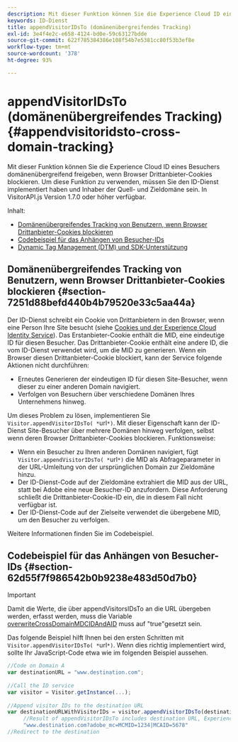 ```yaml
---
description: Mit dieser Funktion können Sie die Experience Cloud ID eines Besuchers domänenübergreifend freigeben, wenn Browser Drittanbieter-Cookies blockieren. Um diese Funktion zu verwenden, müssen Sie den ID-Dienst implementiert haben und Inhaber der Quell- und Zieldomäne sein. In VisitorAPI.js Version 1.7.0 oder höher verfügbar.
keywords: ID-Dienst
title: appendVisitorIDsTo (domänenübergreifendes Tracking)
exl-id: 3e4f4e2c-e658-4124-bd0e-59c63127bdde
source-git-commit: 622f785384386e108f54b7e5381cc80f53b3ef8e
workflow-type: tm+mt
source-wordcount: '378'
ht-degree: 93%

---
```


# appendVisitorIDsTo (domänenübergreifendes Tracking){#appendvisitoridsto-cross-domain-tracking}

Mit dieser Funktion können Sie die Experience Cloud ID eines Besuchers domänenübergreifend freigeben, wenn Browser Drittanbieter-Cookies blockieren. Um diese Funktion zu verwenden, müssen Sie den ID-Dienst implementiert haben und Inhaber der Quell- und Zieldomäne sein. In VisitorAPI.js Version 1.7.0 oder höher verfügbar.

Inhalt:

<ul class="simplelist"> 
 <li> <a href="../../library/get-set/appendvisitorid.md#section-7251d88befd440b4b79520e33c5aa44a" format="dita" scope="local"> Domänenübergreifendes Tracking von Benutzern, wenn Browser Drittanbieter-Cookies blockieren </a> </li> 
 <li> <a href="../../library/get-set/appendvisitorid.md#section-62d55f7f986542b0b9238e483d50d7b0" format="dita" scope="local"> Codebeispiel für das Anhängen von Besucher-IDs </a> </li> 
 <li> <a href="../../library/get-set/appendvisitorid.md#section-168e313df6054af0a7e27b9fa0d69640" format="dita" scope="local"> Dynamic Tag Management (DTM) und SDK-Unterstützung </a> </li> 
</ul>

## Domänenübergreifendes Tracking von Benutzern, wenn Browser Drittanbieter-Cookies blockieren {#section-7251d88befd440b4b79520e33c5aa44a}

Der ID-Dienst schreibt ein Cookie von Drittanbietern in den Browser, wenn eine Person Ihre Site besucht (siehe [Cookies und der Experience Cloud Identity Service](../../introduction/cookies.md)). Das Erstanbieter-Cookie enthält die MID, eine eindeutige ID für diesen Besucher. Das Drittanbieter-Cookie enthält eine andere ID, die vom ID-Dienst verwendet wird, um die MID zu generieren. Wenn ein Browser diesen Drittanbieter-Cookie blockiert, kann der Service folgende Aktionen nicht durchführen:

* Erneutes Generieren der eindeutigen ID für diesen Site-Besucher, wenn dieser zu einer anderen Domain navigiert.
* Verfolgen von Besuchern über verschiedene Domänen Ihres Unternehmens hinweg.

Um dieses Problem zu lösen, implementieren Sie ` Visitor.appendVisitorIDsTo( *`url`*)`. Mit dieser Eigenschaft kann der ID-Dienst Site-Besucher über mehrere Domänen hinweg verfolgen, selbst wenn deren Browser Drittanbieter-Cookies blockieren. Funktionsweise:

* Wenn ein Besucher zu Ihren anderen Domänen navigiert, fügt ` Visitor.appendVisitorIDsTo( *`url`*)` die MID als Abfrageparameter in der URL-Umleitung von der ursprünglichen Domain zur Zieldomäne hinzu.
* Der ID-Dienst-Code auf der Zieldomäne extrahiert die MID aus der URL, statt bei Adobe eine neue Besucher-ID anzufordern. Diese Anforderung schließt die Drittanbieter-Cookie-ID ein, die in diesem Fall nicht verfügbar ist.
* Der ID-Dienst-Code auf der Zielseite verwendet die übergebene MID, um den Besucher zu verfolgen.

Weitere Informationen finden Sie im Codebeispiel.

## Codebeispiel für das Anhängen von Besucher-IDs  {#section-62d55f7f986542b0b9238e483d50d7b0}

>[!IMPORTANT]
>
>Damit die Werte, die über appendVisitorsIDsTo an die URL übergeben werden, erfasst werden, muss die Variable [overwriteCrossDomainMDCIDAndAID](../function-vars/overwrite-visitor-id.md) muss auf &quot;true&quot;gesetzt sein.

Das folgende Beispiel hilft Ihnen bei den ersten Schritten mit ` Visitor.appendVisitorIDsTo( *`url`*)`. Wenn dies richtig implementiert wird, sollte Ihr JavaScript-Code etwa wie im folgenden Beispiel aussehen.

```js
//Code on Domain A 
var destinationURL = "www.destination.com"; 
 
//Call the ID service 
var visitor = Visitor.getInstance(...); 
 
//Append visitor IDs to the destination URL 
var destinationURLWithVisitorIDs = visitor.appendVisitorIDsTo(destinationURL); 
     //Result of appendVisitorIDsTo includes destination URL, Experience Cloud ID (MCMID), and Analytics ID (MCAID) 
     "www.destination.com?adobe_mc=MCMID=1234|MCAID=5678"
//Redirect to the destination
```

<!-- ## Dynamic Tag Management (DTM) and SDK Support {#section-168e313df6054af0a7e27b9fa0d69640}

<table id="table_6E7152B4FD2B4C4D8C9477C68204C4FF"> 
 <thead> 
  <tr> 
   <th colname="col1" class="entry"> Support for </th> 
   <th colname="col2" class="entry"> See </th> 
  </tr> 
 </thead>
 <tbody> 
  <tr> 
   <td colname="col1"> <p> <b>DTM</b> </p> </td> 
   <td colname="col2"> <p> <a href="https://helpx.adobe.com/dtm/kb/how-to-set-marketing-cloud-id-service-helper-function-in-adobe-d.html" format="https" scope="external"> Set the appendVisitorIDTo Function in DTM </a> </p> </td> 
  </tr> 
  <tr> 
   <td colname="col1"> <p> <b>SDK</b> </p> </td> 
   <td colname="col2"> 
    <ul id="ul_9D7933FF68EE4C71BAE999B3747F8398"> 
     <li id="li_9036C76AAECC4E639C23020C0C9F2AF8"> <a href="https://experienceleague.adobe.com/docs/mobile-services/android/experience-cloud-android/mc-methods.html" format="https" scope="external"> Android ID Service Methods </a> </li> 
     <li id="li_E49D357905584674BFDFE348345B3849"> <a href="https://experienceleague.adobe.com/docs/mobile-services/ios/exp-cloud-ios/mc-methods.html" format="https" scope="external"> iOS ID Service Methods </a> </li> 
    </ul> </td> 
  </tr> 
 </tbody> 
</table> -->
